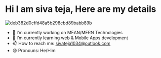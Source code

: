 #  Hi I am siva teja, Here are my details

![deb382d0cffd48a5b298cbd89babb89b](https://user-images.githubusercontent.com/17886254/188311219-e77e1a53-92a9-463d-bc1a-931415ad075b.png)

- 🔭 I’m currently working on MEAN/MERN Technologies
- 🌱 I’m currently learning web & Mobile Apps development
- 📫 How to reach me: sivateja1034@outlook.com
- 😄 Pronouns: He/Him
